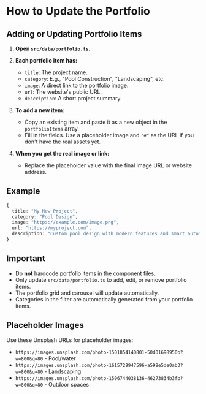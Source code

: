 
# How to Update the Portfolio

## Adding or Updating Portfolio Items

1. **Open `src/data/portfolio.ts`.**
2. **Each portfolio item has:**
   - `title`: The project name.
   - `category`: E.g., "Pool Construction", "Landscaping", etc.
   - `image`: A direct link to the portfolio image.
   - `url`: The website's public URL.
   - `description`: A short project summary.

3. **To add a new item:**
   - Copy an existing item and paste it as a new object in the `portfolioItems` array.
   - Fill in the fields. Use a placeholder image and `"#"` as the URL if you don't have the real assets yet.

4. **When you get the real image or link:**
   - Replace the placeholder value with the final image URL or website address.

## Example

```typescript
{
  title: "My New Project",
  category: "Pool Design",
  image: "https://example.com/image.png",
  url: "https://myproject.com",
  description: "Custom pool design with modern features and smart automation."
}
```

## Important

- Do **not** hardcode portfolio items in the component files.
- Only update `src/data/portfolio.ts` to add, edit, or remove portfolio items.
- The portfolio grid and carousel will update automatically.
- Categories in the filter are automatically generated from your portfolio items.

## Placeholder Images

Use these Unsplash URLs for placeholder images:
- `https://images.unsplash.com/photo-1501854140801-50d01698950b?w=800&q=80` - Pool/water
- `https://images.unsplash.com/photo-1615729947596-a598e5de0ab3?w=800&q=80` - Landscaping
- `https://images.unsplash.com/photo-1506744038136-46273834b3fb?w=800&q=80` - Outdoor spaces
